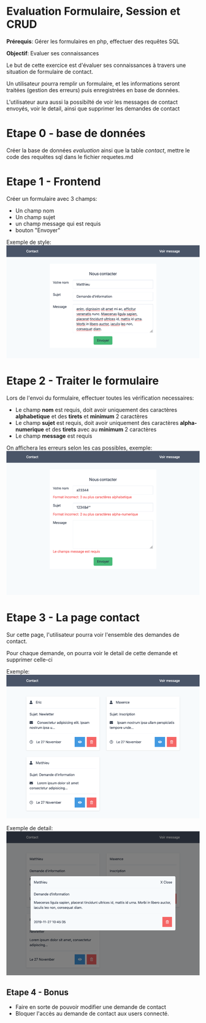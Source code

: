 # Evaluation Formulaire, Session et CRUD

**Prérequis**: Gérer les formulaires en php, effectuer des requêtes SQL

**Objectif**: Evaluer ses connaissances

Le but de cette exercice est d'évaluer ses connaissances à travers une situation de formulaire de contact.

Un utilisateur pourra remplir un formulaire, et les informations seront traitées (gestion des erreurs) puis enregistrées en base de données.

L'utilisateur aura aussi la possibilté de voir les messages de contact envoyés, voir le detail, ainsi que supprimer les demandes de contact 

# Etape 0 - base de données

Créer la base de données *evaluation* ainsi que la table *contact*, mettre le code des requêtes sql dans le fichier requetes.md

# Etape 1 - Frontend

Créer un formulaire avec 3 champs:

- Un champ nom
- Un champ sujet
- un champ message qui est requis
- bouton "Envoyer"

Exemple de style: ![index](index.png)

# Etape 2 - Traiter le formulaire

Lors de l'envoi du formulaire, effectuer toutes les vérification necessaires:

- Le champ **nom** est requis, doit avoir uniquement des caractères **alphabetique** et des **tirets** et **minimum** 2 caractères
- Le champ **sujet** est requis, doit avoir uniquement des caractères **alpha-numerique** et des **tirets** avec au **minimum** 2 caractères
- Le champ **message** est requis

On affichera les erreurs selon les cas possibles, exemple:
![error](indexError.png)

# Etape 3 - La page contact

Sur cette page, l'utilisateur pourra voir l'ensemble des demandes de contact.

Pour chaque demande, on pourra voir le detail de cette demande et supprimer celle-ci

Exemple: 
![contact](contact.png)

Exemple de detail:
![modal](modal.png)

## Etape 4 - Bonus

- Faire en sorte de pouvoir modifier une demande de contact
- Bloquer l'accès au demande de contact aux users connecté.